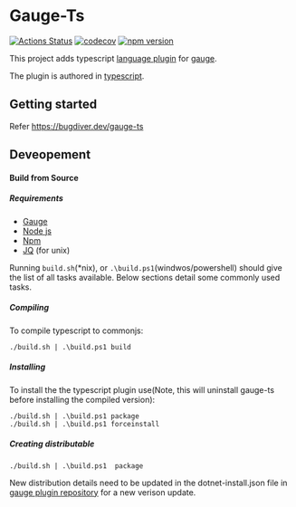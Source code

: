 # Gauge-Ts

[![Actions Status](https://github.com/bugdiver/gauge-ts/workflows/Node%20CI/badge.svg)](https://github.com/BugDiver/gauge-ts/actions)
[![codecov](https://codecov.io/gh/BugDiver/gauge-ts/branch/master/graph/badge.svg)](https://codecov.io/gh/BugDiver/gauge-ts)
[![npm version](https://badge.fury.io/js/gauge-ts.svg)](https://badge.fury.io/js/gauge-ts)

This project adds typescript [language plugin](https://docs.gauge.org/latest/installation.html#language-runner) for [gauge](http://gauge.org).

The plugin is authored in [typescript](https://en.wikipedia.org/wiki/TypeScript).

## Getting started

Refer https://bugdiver.dev/gauge-ts

## Deveopement

#### Build from Source

##### Requirements
- [Gauge](https://gauge.org)
- [Node js](https://nodejs.org/en/)
- [Npm](https://www.npmjs.com/)
- [JQ](https://stedolan.github.io/jq/) (for unix)


Running `build.sh`(*nix), or `.\build.ps1`(windwos/powershell) should give the list of all tasks available. Below sections detail some commonly used tasks.

##### Compiling

To compile typescript to commonjs:

````
./build.sh | .\build.ps1 build
````

##### Installing

To install the the typescript plugin use(Note, this will uninstall gauge-ts before installing the compiled version):

````
./build.sh | .\build.ps1 package
./build.sh | .\build.ps1 forceinstall
````

##### Creating distributable

````
./build.sh | .\build.ps1  package
````

New distribution details need to be updated in the dotnet-install.json file in  [gauge plugin repository](https://github.com/getgauge/gauge-repository) for a new verison update.
